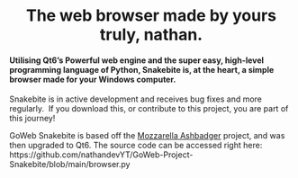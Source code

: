 <div class="WordSection1">
<h1 class="MsoNormal" align="center">The web browser made by yours truly, nathan.</h1>
<p class="MsoNormal"></p>
<h4 class="MsoNormal">Utilising Qt6’s Powerful web engine and the super
easy, high-level programming language of Python, Snakebite is, at the heart, a
simple browser made for your Windows computer.</h4><p></p><p>Snakebite is in active development and receives bug fixes and more regularly.&nbsp; If you download this, or contribute to this project, you are part of this journey!</p>
<p>GoWeb Snakebite is based off the <a href="https://github.com/pythonguis/15-minute-apps/tree/master/browser_tabbed" target="_blank">Mozzarella Ashbadger</a> project, and was then upgraded to Qt6. The source code can be accessed right here: https://github.com/nathandevYT/GoWeb-Project-Snakebite/blob/main/browser.py</p></div>
